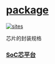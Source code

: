﻿# [package](https://github.com/sochub/package)

[![sites](http://182.61.61.133/link/resources/SoC.png)](http://SoC.Xin)  

芯片的封装规格

###  [SoC芯平台](http://SoC.Xin) 

